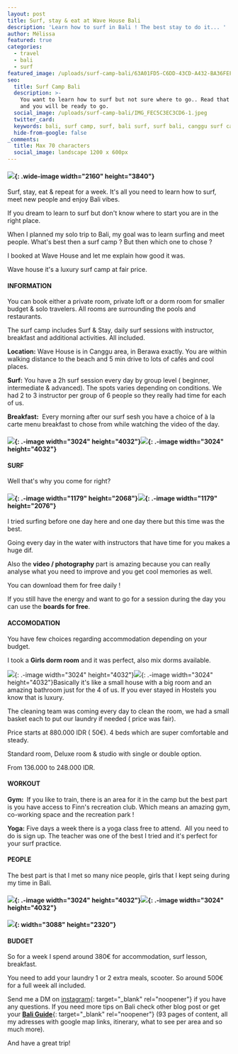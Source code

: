 ```yaml
---
layout: post
title: Surf, stay & eat at Wave House Bali
description: 'Learn how to surf in Bali ! The best stay to do it... '
author: Mélissa
featured: true
categories:
  - travel
  - bali
  - surf
featured_image: /uploads/surf-camp-bali/63A01FD5-C6DD-43CD-A432-BA36FEF4.webp
seo:
  title: Surf Camp Bali
  description: >-
    You want to learn how to surf but not sure where to go.. Read that blog post
    and you will be ready to go. 
  social_image: /uploads/surf-camp-bali/IMG_FEC5C3EC3CD6-1.jpeg
  twitter_card:
  keywords: bali, surf camp, surf, bali surf, surf bali, canggu surf camp
  hide-from-google: false
_comments:
  title: Max 70 characters
  social_image: landscape 1200 x 600px
---
```

#### ![](/uploads/wavehouse.webp){: .wide-image width="2160" height="3840"}

Surf, stay, eat & repeat for a week. It's all you need to learn how to surf, meet new people and enjoy Bali vibes.&nbsp;

If you dream to learn to surf but don't know where to start you are in the right place.&nbsp;

When I planned my solo trip to Bali, my goal was to learn surfing and meet people. What's best then a surf camp ? But then which one to chose ?&nbsp;

I booked at Wave House and let me explain how good it was.&nbsp;

Wave house it's a luxury surf camp at fair price.&nbsp;

#### INFORMATION

You can book either a private room, private loft or a dorm room for smaller budget & solo travelers. All rooms are surrounding the pools and restaurants.&nbsp;

The surf camp includes Surf & Stay, daily surf sessions with instructor, breakfast and additional activities. All included.

**Location:** Wave House is in Canggu area, in Berawa exactly. You are within walking distance to the beach and 5 min drive to lots of cafés and cool places.&nbsp;

**Surf:** You have a 2h surf session every day by group level ( beginner, intermediate & advanced). The spots varies depending on conditions. We had 2 to 3 instructor per group of 6 people so they really had time for each of us.&nbsp;

**Breakfast:**&nbsp; Every morning after our surf sesh you have a choice of à la carte menu breakfast to chose from while watching the video of the day.&nbsp;

#### ![](/uploads/img-9863.webp){: .-image width="3024" height="4032"}![](/uploads/img-9726.webp){: .-image width="3024" height="4032"}

#### SURF

Well that's why you come for right?&nbsp;

#### ![](/uploads/img-fec5c3ec3cd6-1.jpeg){: .-image width="1179" height="2068"}![](/uploads/img-9945.webp){: .-image width="1179" height="2076"}

I tried surfing before one day here and one day there but this time was the best.&nbsp;

Going every day in the water with instructors that have time for you makes a huge dif.

Also the **video / photography** part is amazing because you can really analyse what you need to improve and you get cool memories as well.&nbsp;

You can download them for free daily !&nbsp;

If you still have the energy and want to go for a session during the day you can use the **boards for free**.&nbsp;&nbsp;

#### ACCOMODATION

You have few choices regarding accommodation depending on your budget.&nbsp;

I took a **Girls dorm room** and it was perfect, also mix dorms available.

![](/uploads/img-9810.webp){: .-image width="3024" height="4032"}![](/uploads/img-9811.webp){: .-image width="3024" height="4032"}Basically it's like a small house with a big room and an amazing bathroom just for the 4 of us. If you ever stayed in Hostels you know that is luxury.&nbsp;

The cleaning team was coming every day to clean the room, we had a small basket each to put our laundry if needed ( price was fair).&nbsp;

Price starts at 880.000 IDR ( 50€). 4 beds which are super comfortable and steady.&nbsp;

Standard room, Deluxe room & studio with single or double option.&nbsp;

From 136.000 to 248.000 IDR.&nbsp;

#### **WORKOUT**

**Gym:&nbsp;** If you like to train, there is an area for it in the camp but the best part is you have access to Finn's recreation club. Which means an amazing gym, co-working space and the recreation park !&nbsp;

**Yoga:** Five days a week there is a yoga class free to attend.&nbsp; All you need to do is sign up. The teacher was one of the best I tried and it's perfect for your surf practice.&nbsp;

#### PEOPLE

The best part is that I met so many nice people, girls that I kept seing during my time in Bali.&nbsp;

#### ![](/uploads/img-3722.webp){: .-image width="3024" height="4032"}![](/uploads/img-3721.webp){: .-image width="3024" height="4032"}

#### ![](/uploads/img-8360.webp){: width="3088" height="2320"}

#### BUDGET

So for a week I spend around 380€ for accommodation, surf lesson, breakfast.&nbsp;

You need to add your laundry 1 or 2 extra meals, scooter. So around 500€ for a full week all included.&nbsp;

Send me a DM on [instagram](https://www.instagram.com/nomadedreamer/){: target="_blank" rel="noopener"} if you have any questions. If you need more tips on Bali check other blog post or get your [**Bali Guide**](https://nomadedreamer.gumroad.com/l/baliguide){: target="_blank" rel="noopener"}&nbsp;(93 pages of content, all my adresses with google map links, itinerary, what to see per area and so much more).

And have a great trip!